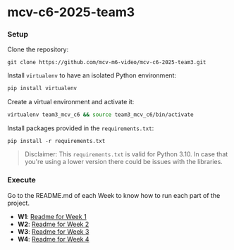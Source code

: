 # mcv-c6-2025-team3

### Setup

Clone the repository:

```
git clone https://github.com/mcv-m6-video/mcv-c6-2025-team3.git
```

Install `virtualenv` to have an isolated Python environment:

```bash
pip install virtualenv
```

Create a virtual environment and activate it:

```bash
virtualenv team3_mcv_c6 && source team3_mcv_c6/bin/activate
```

Install packages provided in the `requirements.txt`:

```
pip install -r requirements.txt
```

> Disclaimer: This `requirements.txt` is valid for Python 3.10. In case that you're using a lower version there could be issues with the libraries.

### Execute

Go to the README.md of each Week to know how to run each part of the project.

- **W1**: [Readme for Week 1](https://github.com/mcv-m6-video/mcv-c6-2025-team3/blob/main/W1/README.md)
- **W2**: [Readme for Week 2](https://github.com/mcv-m6-video/mcv-c6-2025-team3/blob/main/W2/README.md)
- **W3**: [Readme for Week 3](https://github.com/mcv-m6-video/mcv-c6-2025-team3/blob/main/W3/README.md)
- **W4**: [Readme for Week 4](https://github.com/mcv-m6-video/mcv-c6-2025-team3/blob/main/W4/README.md)
